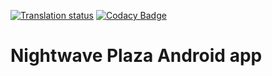 [![Translation status](http://weblate.plaza.one/widget/nightwave-plaza/android-app/svg-badge.svg)](http://weblate.plaza.one/engage/nightwave-plaza/)
[![Codacy Badge](https://app.codacy.com/project/badge/Grade/c72d6ee3adae4254b2a3b2062273ec3d)](https://app.codacy.com/gh/nightwaveplaza/app-android/dashboard?utm_source=gh&utm_medium=referral&utm_content=&utm_campaign=Badge_grade)

# Nightwave Plaza Android app
